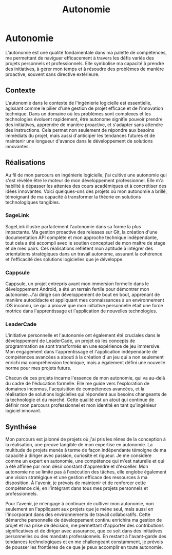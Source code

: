 ﻿---
layout: post
title:  "Autonomie"
tags: avancé
img: "/assets/images/skills/autonomy.webp"
realisations:
  - sagelink
  - cappsule
  - leadercade
---

# Autonomie

<!-- BEGIN_EXCERPT -->
L’autonomie est une qualité fondamentale dans ma palette de compétences, me permettant de naviguer efficacement à travers les défis variés des projets personnels et professionnels. Elle symbolise ma capacité à prendre des initiatives, à gérer mon temps et à résoudre des problèmes de manière proactive, souvent sans directive extérieure.
<!-- END_EXCERPT -->

## Contexte

L'autonomie dans le contexte de l'ingénierie logicielle est essentielle, agissant comme le pilier d'une gestion de projet efficace et de l'innovation technique. Dans un domaine où les problèmes sont complexes et les technologies évoluent rapidement, être autonome signifie pouvoir prendre des initiatives, apprendre de manière proactive, et s'adapter sans attendre des instructions. Cela permet non seulement de répondre aux besoins immédiats du projet, mais aussi d'anticiper les tendances futures et de maintenir une longueur d'avance dans le développement de solutions innovantes.

## Réalisations

Au fil de mon parcours en ingénierie logicielle, j'ai cultivé une autonomie qui s'est révélée être le moteur de mon développement professionnel. Elle m'a habilité à dépasser les attentes des cours académiques et à concrétiser des idées innovantes. Voici quelques-uns des projets où mon autonomie a brillé, témoignant de ma capacité à transformer la théorie en solutions technologiques tangibles.

### SageLink
SageLink illustre parfaitement l'autonomie dans sa forme la plus impactante. Ma gestion proactive des releases sur Git, la création d'une documentation API complète et mon approche technique indépendante, tout cela a été accompli avec le soutien conceptuel de mon maître de stage et de mes pairs. Ces réalisations reflètent mon aptitude à intégrer des orientations stratégiques dans un travail autonome, assurant la cohérence et l'efficacité des solutions logicielles que je développe.

### Cappsule
Cappsule, un projet entrepris avant mon immersion formelle dans le développement Android, a été un terrain fertile pour démontrer mon autonomie. J'ai dirigé son développement de bout en bout, apprenant de manière autodidacte et appliquant mes connaissances à un environnement iOS inconnu, ce qui a prouvé que mon initiative personnelle était une force motrice dans l'apprentissage et l'application de nouvelles technologies.

### LeaderCade
L'initiative personnelle et l'autonomie ont également été cruciales dans le développement de LeaderCade, un projet où les concepts de programmation se sont transformés en une expérience de jeu immersive. Mon engagement dans l'apprentissage et l'application indépendante de compétences avancées a abouti à la création d'un jeu qui a non seulement enrichi ma compréhension technique, mais a également défini une nouvelle norme pour mes projets futurs.

Chacun de ces projets incarne l'essence de mon autonomie, qui va au-delà du cadre de l'éducation formelle. Elle me guide vers l'exploration de domaines inconnus, l'acquisition de compétences avancées, et la réalisation de solutions logicielles qui répondent aux besoins changeants de la technologie et du marché. Cette qualité est un atout qui continue de définir mon parcours professionnel et mon identité en tant qu'ingénieur logiciel innovant.

## Synthése

Mon parcours est jalonné de projets où j'ai pris les rênes de la conception à la réalisation, une preuve tangible de mon expertise en autonomie. La multitude de projets menés à terme de façon indépendante témoigne de ma capacité à diriger avec passion, curiosité et rigueur. Je me considère comme un expert en autonomie, une compétence qui m'est naturelle et qui a été affinée par mon désir constant d'apprendre et d'exceller. Mon autonomie ne se limite pas à l'exécution des tâches, elle englobe également une vision stratégique et une gestion efficace des ressources à ma disposition. À l'avenir, je prévois de maintenir et de renforcer cette compétence clé, en l'intégrant dans tous mes projets personnels et professionnels.

Pour l'avenir, je m'engage à continuer de cultiver mon autonomie, non seulement en l'appliquant aux projets que je mène seul, mais aussi en l'incorporant dans des environnements de travail collaboratifs. Cette démarche personnelle de développement continu enrichira ma gestion de projet et ma prise de décision, me permettant d'apporter des contributions significatives et de diriger avec assurance, que ce soit dans des initiatives personnelles ou des mandats professionnels. En restant à l'avant-garde des tendances technologiques et en me challengeant constamment, je prévois de pousser les frontières de ce que je peux accomplir en toute autonomie.